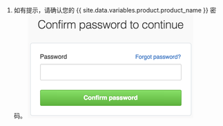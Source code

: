 1. 如有提示，请确认您的 {{ site.data.variables.product.product_name }} 密码。 ![Sudo 模式对话框](/assets/images/help/settings/sudo_mode_popup.png)